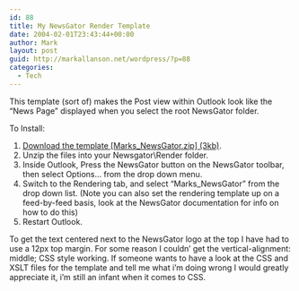 ```yaml
---
id: 88
title: My NewsGator Render Template
date: 2004-02-01T23:43:44+00:00
author: Mark
layout: post
guid: http://markallanson.net/wordpress/?p=88
categories:
  - Tech
---
```

This template (sort of) makes the Post view within Outlook look like the &#8220;News Page&#8221; displayed when you select the root NewsGator folder.

To Install:

  1. [Download the template \[Marks_NewsGator.zip\] (3kb)](http://markallanson.net/tracker/down.pl?ID=6 "Mark's Newsgator Render Template").
  2. Unzip the files into your Newsgator\Render folder.
  3. Inside Outlook, Press the NewsGator button on the NewsGator toolbar, then select Options&#8230; from the drop down menu.
  4. Switch to the Rendering tab, and select &#8220;Marks_NewsGator&#8221; from the drop down list. (Note you can also set the rendering template up on a feed-by-feed basis, look at the NewsGator documentation for info on how to do this)
  5. Restart Outlook.

To get the text centered next to the NewsGator logo at the top I have had to use a 12px top margin. For some reason I couldn&#8217; get the vertical-alignment: middle; CSS style working. If someone wants to have a look at the CSS and XSLT files for the template and tell me what i&#8217;m doing wrong I would greatly appreciate it, i&#8217;m still an infant when it comes to CSS.